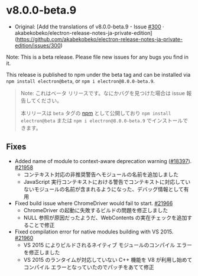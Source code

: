 # v8.0.0-beta.9

- Original: [Add the translations of v8.0.0-beta.9 - Issue [#300](https://github.com/electron/electron/pull/300) · akabekobeko/electron-release-notes-ja-private-edition](https://github.com/akabekobeko/electron-release-notes-ja-private-edition/issues/300)

Note: This is a beta release. Please file new issues for any bugs you find in it.

This release is published to npm under the beta tag and can be installed via `npm install electron@beta`, or `npm i electron@8.0.0-beta.9`.

> Note: これはベータ リリースです。なにかバグを見つけた場合は issue 報告してください。
>
> 本リリースは `beta` タグの [npm](https://www.npmjs.com/package/electron) として公開しており `npm install electron@beta` または `npm i electron@8.0.0-beta.9` でインストールできます。

## Fixes

- Added name of module to context-aware deprecation warning ([#18397](https://github.com/electron/electron/pull/18397)). [#21958](https://github.com/electron/electron/pull/21958)
  - コンテキスト対応の非推奨警告へモジュールの名前を追加しました
  - JavaScript 実行コンテキストにおける警告でコンテキストに対応していないモジュールの名前が含まれるようになった、デバッグ情報として有用
- Fixed build issue where ChromeDriver would fail to start. [#21966](https://github.com/electron/electron/pull/21966)
  - ChromeDriver の起動に失敗するビルドの問題を修正しました
  - NULL 参照が原因だったようだ、WebContents の実在チェックを追加することで修正
- Fixed compilation error for native modules building with VS 2015. [#21960](https://github.com/electron/electron/pull/21960)
  - VS 2015 によりビルドされるネイティブ モジュールのコンパイル エラーを修正しました
  - VS 2015 のランタイムが対応していない C++ 機能を V8 が利用し始めてコンパイル エラーとなっていたのでパッチをあてて修正
